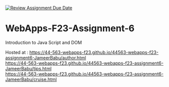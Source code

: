 [![Review Assignment Due Date](https://classroom.github.com/assets/deadline-readme-button-24ddc0f5d75046c5622901739e7c5dd533143b0c8e959d652212380cedb1ea36.svg)](https://classroom.github.com/a/b9NC0g7h)
# WebApps-F23-Assignment-6
Introduction to Java Script and DOM <br>

Hosted at : https://44-563-webapps-f23.github.io/44563-webapps-f23-assignment6-JameerBabu/author.html <br>
https://44-563-webapps-f23.github.io/44563-webapps-f23-assignment6-JameerBabu/tips.html<br>
https://44-563-webapps-f23.github.io/44563-webapps-f23-assignment6-JameerBabu/cruise.html

